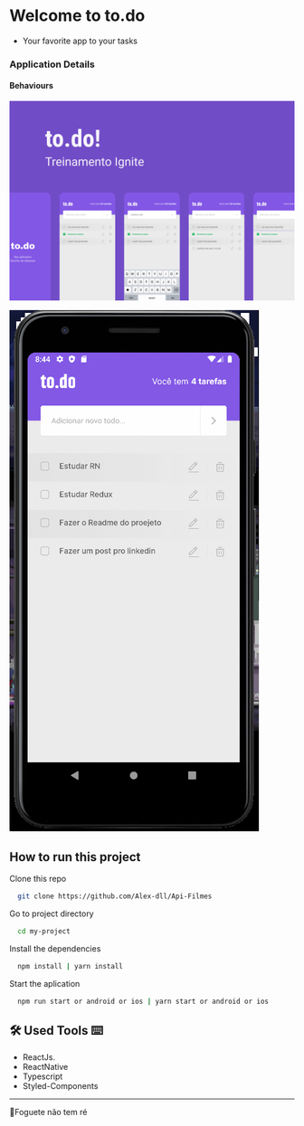 

# Welcome to to.do		

-   Your favorite app to your tasks

### Application Details


#### Behaviours

![Capa](https://github.com/Alex-dll/Ignite-RN-Todos/blob/main/src/assets/Capa.png?raw=true)

![Behaviors](https://github.com/Alex-dll/Ignite-RN-Todos/blob/main/src/assets/Behavious.gif?raw=true)

## How to run this project
	
Clone this repo
```bash
  git clone https://github.com/Alex-dll/Api-Filmes
```

Go to project directory

```bash
  cd my-project
```

Install the dependencies

```bash
  npm install | yarn install
```

Start the aplication

```bash
  npm run start or android or ios | yarn start or android or ios
```


## 🛠 Used Tools ⌨
- ReactJs.
- ReactNative
- Typescript
- Styled-Components
- ----------

🚀Foguete não tem ré
